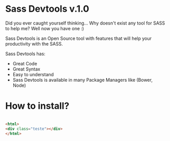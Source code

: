 Sass Devtools v.1.0
===================

Did you ever caught yourself thinking... Why doesn't exist any tool for SASS to help me?
Well now you have one :)

Sass Devtools is an Open Source tool with features that will help your productivity with the SASS.

Sass Devtools has:

- Great Code
- Great Syntax
- Easy to understand
- Sass Devtools is available in many Package Managers like (Bower, Node)


How to install?
===============

``` html

<html>
<div class="teste"></div>
</html>

```

